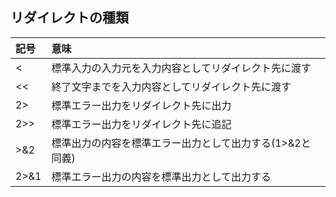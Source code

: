 ## リダイレクトの種類
|記号|意味|
|:---|:---|
|<|標準入力の入力元を入力内容としてリダイレクト先に渡す|
|<<|終了文字までを入力内容としてリダイレクト先に渡す|
|2>|標準エラー出力をリダイレクト先に出力|
|2>>|標準エラー出力をリダイレクト先に追記|
|>&2|標準出力の内容を標準エラー出力として出力する(1>&2と同義)|
|2>&1|標準エラー出力の内容を標準出力として出力する|
